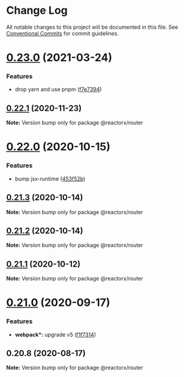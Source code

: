 # Change Log

All notable changes to this project will be documented in this file.
See [Conventional Commits](https://conventionalcommits.org) for commit guidelines.

# [0.23.0](https://github.com/querycap/webappkit/compare/@reactorx/router@0.22.1...@reactorx/router@0.23.0) (2021-03-24)


### Features

* drop yarn and use pnpm ([f7e7394](https://github.com/querycap/webappkit/commit/f7e7394e1531ffb96ecb3e393e8131451f3e1d9f))





## [0.22.1](https://github.com/querycap/webappkit/compare/@reactorx/router@0.22.0...@reactorx/router@0.22.1) (2020-11-23)

**Note:** Version bump only for package @reactorx/router





# [0.22.0](https://github.com/querycap/webappkit/compare/@reactorx/router@0.21.3...@reactorx/router@0.22.0) (2020-10-15)


### Features

* bump jsx-runtime ([453f52b](https://github.com/querycap/webappkit/commit/453f52b4a7b0e0f987de76da08c9bbb4d39802f8))





## [0.21.3](https://github.com/querycap/webappkit/compare/@reactorx/router@0.21.2...@reactorx/router@0.21.3) (2020-10-14)

**Note:** Version bump only for package @reactorx/router





## [0.21.2](https://github.com/querycap/webappkit/compare/@reactorx/router@0.21.1...@reactorx/router@0.21.2) (2020-10-14)

**Note:** Version bump only for package @reactorx/router





## [0.21.1](https://github.com/querycap/webappkit/compare/@reactorx/router@0.21.0...@reactorx/router@0.21.1) (2020-10-12)

**Note:** Version bump only for package @reactorx/router

# [0.21.0](https://github.com/querycap/webappkit/compare/@reactorx/router@0.20.8...@reactorx/router@0.21.0) (2020-09-17)

### Features

- **webpack\*:** upgrade v5 ([f1f7314](https://github.com/querycap/webappkit/commit/f1f731455891400904d64eb44ebf3a94d8f414cb))

## 0.20.8 (2020-08-17)

**Note:** Version bump only for package @reactorx/router
